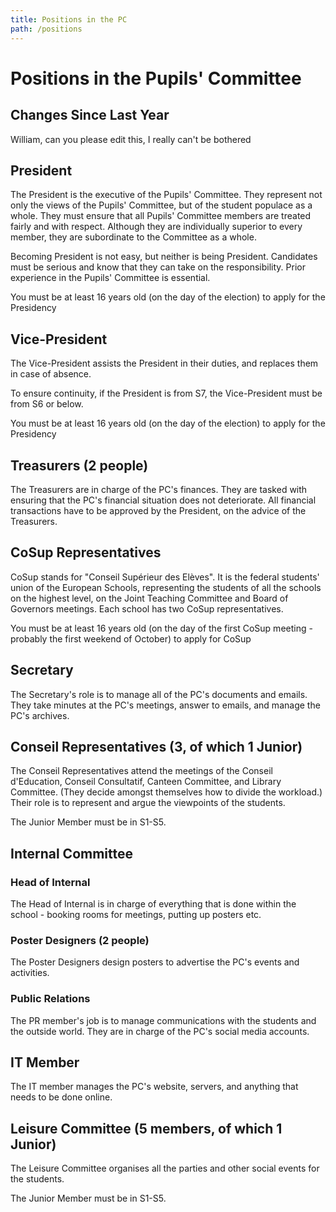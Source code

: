 ```yaml
---
title: Positions in the PC
path: /positions
---
```

Positions in the Pupils' Committee
==================================

Changes Since Last Year
-----------------------

William, can you please edit this, I really can't be bothered

President
---------

The President is the executive of the Pupils' Committee. They represent not only the views of the Pupils' Committee, but of the student populace as a whole. They must ensure that all Pupils' Committee members are treated fairly and with respect. Although they are individually superior to every member, they are subordinate to the Committee as a whole.

Becoming President is not easy, but neither is being President. Candidates must be serious and know that they can take on the responsibility. Prior experience in the Pupils' Committee is essential.

You must be at least 16 years old (on the day of the election) to apply for the Presidency

Vice-President
--------------

The Vice-President assists the President in their duties, and replaces them in case of absence.

To ensure continuity, if the President is from S7, the Vice-President must be from S6 or below.

You must be at least 16 years old (on the day of the election) to apply for the Presidency

Treasurers (2 people)
---------------------

The Treasurers are in charge of the PC's finances. They are tasked with ensuring that the PC's financial situation does not deteriorate. All financial transactions have to be approved by the President, on the advice of the Treasurers.

CoSup Representatives
---------------------

CoSup stands for "Conseil Supérieur des Elèves". It is the federal students' union of the European Schools, representing the students of all the schools on the highest level, on the Joint Teaching Committee and Board of Governors meetings. Each school has two CoSup representatives.

You must be at least 16 years old (on the day of the first CoSup meeting - probably the first weekend of October) to apply for CoSup

Secretary
---------

The Secretary's role is to manage all of the PC's documents and emails. They take minutes at the PC's meetings, answer to emails, and manage the PC's archives.

Conseil Representatives (3, of which 1 Junior)
----------------------------------------------

The Conseil Representatives attend the meetings of the Conseil d'Education, Conseil Consultatif, Canteen Committee, and Library Committee. (They decide amongst themselves how to divide the workload.) Their role is to represent and argue the viewpoints of the students.

The Junior Member must be in S1-S5.

Internal Committee
------------------

### Head of Internal

The Head of Internal is in charge of everything that is done within the school - booking rooms for meetings, putting up posters etc.

### Poster Designers (2 people)

The Poster Designers design posters to advertise the PC's events and activities.

### Public Relations

The PR member's job is to manage communications with the students and the outside world. They are in charge of the PC's social media accounts.

IT Member
---------

The IT member manages the PC's website, servers, and anything that needs to be done online.

Leisure Committee (5 members, of which 1 Junior)
------------------------------------------------

The Leisure Committee organises all the parties and other social events for the students.

The Junior Member must be in S1-S5.